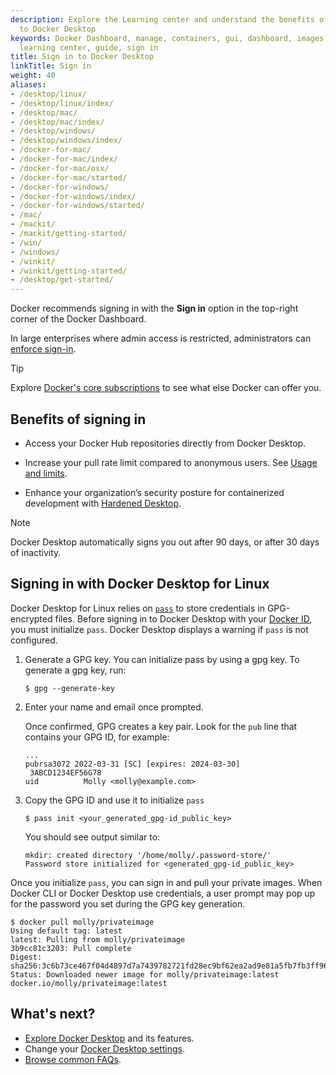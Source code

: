 ```yaml
---
description: Explore the Learning center and understand the benefits of signing in
  to Docker Desktop
keywords: Docker Dashboard, manage, containers, gui, dashboard, images, user manual,
  learning center, guide, sign in
title: Sign in to Docker Desktop
linkTitle: Sign in
weight: 40
aliases:
- /desktop/linux/
- /desktop/linux/index/
- /desktop/mac/
- /desktop/mac/index/
- /desktop/windows/
- /desktop/windows/index/
- /docker-for-mac/
- /docker-for-mac/index/
- /docker-for-mac/osx/
- /docker-for-mac/started/
- /docker-for-windows/
- /docker-for-windows/index/
- /docker-for-windows/started/
- /mac/
- /mackit/
- /mackit/getting-started/
- /win/
- /windows/
- /winkit/
- /winkit/getting-started/
- /desktop/get-started/
---
```


Docker recommends signing in with the **Sign in** option in the top-right corner of the Docker Dashboard. 

In large enterprises where admin access is restricted, administrators can [enforce sign-in](/manuals/enterprise/security/enforce-sign-in/_index.md). 

> [!TIP]
>
> Explore [Docker's core subscriptions](https://www.docker.com/pricing/) to see what else Docker can offer you. 

## Benefits of signing in

- Access your Docker Hub repositories directly from Docker Desktop.

- Increase your pull rate limit compared to anonymous users. See [Usage and limits](/manuals/docker-hub/usage/_index.md).

- Enhance your organization’s security posture for containerized development with [Hardened Desktop](/manuals/enterprise/security/hardened-desktop/_index.md).

> [!NOTE]
>
> Docker Desktop automatically signs you out after 90 days, or after 30 days of inactivity. 

## Signing in with Docker Desktop for Linux

Docker Desktop for Linux relies on [`pass`](https://www.passwordstore.org/) to store credentials in GPG-encrypted files.
Before signing in to Docker Desktop with your [Docker ID](/accounts/create-account/), you must initialize `pass`.
Docker Desktop displays a warning if `pass` is not configured.

1. Generate a GPG key. You can initialize pass by using a gpg key. To generate a gpg key, run:

   ``` console
   $ gpg --generate-key
   ``` 
2. Enter your name and email once prompted. 

   Once confirmed, GPG creates a key pair. Look for the `pub` line that contains your GPG ID, for example:

   ```text
   ...
   pubrsa3072 2022-03-31 [SC] [expires: 2024-03-30]
    3ABCD1234EF56G78
   uid          Molly <molly@example.com>
   ```
3. Copy the GPG ID and use it to initialize `pass`

   ```console
   $ pass init <your_generated_gpg-id_public_key>
   ``` 

   You should see output similar to: 

   ```text
   mkdir: created directory '/home/molly/.password-store/'
   Password store initialized for <generated_gpg-id_public_key>
   ```

Once you initialize `pass`, you can sign in and pull your private images.
When Docker CLI or Docker Desktop use credentials, a user prompt may pop up for the password you set during the GPG key generation.

```console
$ docker pull molly/privateimage
Using default tag: latest
latest: Pulling from molly/privateimage
3b9cc81c3203: Pull complete 
Digest: sha256:3c6b73ce467f04d4897d7a7439782721fd28ec9bf62ea2ad9e81a5fb7fb3ff96
Status: Downloaded newer image for molly/privateimage:latest
docker.io/molly/privateimage:latest
```

## What's next?

- [Explore Docker Desktop](/manuals/desktop/use-desktop/_index.md) and its features. 
- Change your [Docker Desktop settings](/manuals/desktop/settings-and-maintenance/settings.md).
- [Browse common FAQs](/manuals/desktop/troubleshoot-and-support/faqs/general.md).

